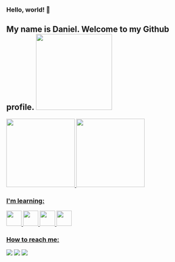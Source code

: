 ### Hello, world! 👋
## My name is Daniel. Welcome to my Github profile. <img src="https://c.tenor.com/i3pR9emucLgAAAAC/what-dog.gif" width="200"/>

<div>
<a href="https://github.com/DanielGMesquita">
<img height="180em" src="https://github-readme-stats.vercel.app/api/top-langs/?username=DanielGMesquita&layout=compact&langs_count=7&theme=dracula"/>
<img height="180em" src="https://github-readme-stats.vercel.app/api?username=DanielGMesquita&show_icons=true&theme=dracula&include_all_commits=true&count_private=true"/>
</div>

### I'm learning:
<img src="https://cdn.jsdelivr.net/gh/devicons/devicon/icons/html5/html5-original-wordmark.svg" width="40" height="40"/> <img src="https://cdn.jsdelivr.net/gh/devicons/devicon/icons/css3/css3-original-wordmark.svg" width="40" height="40"/> <img src="https://cdn.jsdelivr.net/gh/devicons/devicon/icons/javascript/javascript-plain.svg" width="40" height="40"/> <img src="https://cdn.jsdelivr.net/gh/devicons/devicon/icons/python/python-original-wordmark.svg" width="40" height="40"/>

### How to reach me:

<div>
<a href="https://instagram.com/eudanielmesquita" target="_blank"><img src="https://img.shields.io/badge/-Instagram-%23E4405F?style=for-the-badge&logo=instagram&logoColor=white" target="_blank"></a>
<a href = "mailto:d.g.mesquita2@gmail.com"><img src="https://img.shields.io/badge/Gmail-D14836?style=for-the-badge&logo=gmail&logoColor=white" target="_blank"></a>
<a href="https://www.linkedin.com/in/danielgmesquita" target="_blank"><img src="https://img.shields.io/badge/-LinkedIn-%230077B5?style=for-the-badge&logo=linkedin&logoColor=white" target="_blank"></a>   
</div>

<!--
**DanielGMesquita/DanielGMesquita** is a ✨ _special_ ✨ repository because its `README.md` (this file) appears on your GitHub profile.

Here are some ideas to get you started:

- 🔭 I’m currently working on ...
- 🌱 I’m currently learning ...
- 👯 I’m looking to collaborate on ...
- 🤔 I’m looking for help with ...
- 💬 Ask me about ...
- 📫 How to reach me: ...
- 😄 Pronouns: ...
- ⚡ Fun fact: ...
-->
